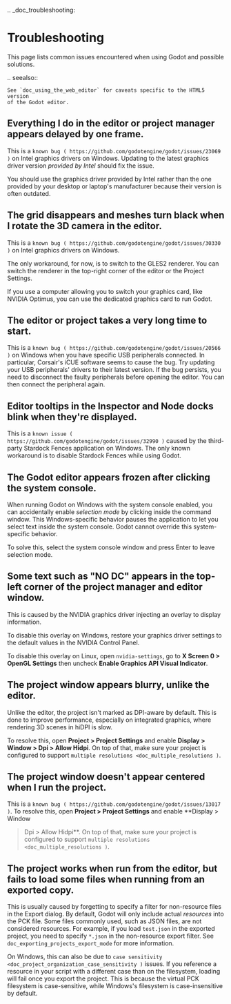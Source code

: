 .. _doc_troubleshooting:

Troubleshooting
===============

This page lists common issues encountered when using Godot and possible solutions.

.. seealso::

    See `doc_using_the_web_editor` for caveats specific to the HTML5 version
    of the Godot editor.

Everything I do in the editor or project manager appears delayed by one frame.
------------------------------------------------------------------------------

This is a `known bug ( https://github.com/godotengine/godot/issues/23069 )` on
Intel graphics drivers on Windows. Updating to the latest graphics driver
version *provided by Intel* should fix the issue.

You should use the graphics driver provided by Intel rather than the one
provided by your desktop or laptop's manufacturer because their version is often
outdated.

The grid disappears and meshes turn black when I rotate the 3D camera in the editor.
------------------------------------------------------------------------------------

This is a `known bug ( https://github.com/godotengine/godot/issues/30330 )` on
Intel graphics drivers on Windows.

The only workaround, for now, is to switch to the GLES2 renderer. You can switch
the renderer in the top-right corner of the editor or the Project Settings.

If you use a computer allowing you to switch your graphics card, like NVIDIA
Optimus, you can use the dedicated graphics card to run Godot.

The editor or project takes a very long time to start.
------------------------------------------------------

This is a `known bug ( https://github.com/godotengine/godot/issues/20566 )` on
Windows when you have specific USB peripherals connected. In particular,
Corsair's iCUE software seems to cause the bug. Try updating your USB
peripherals' drivers to their latest version. If the bug persists, you need to
disconnect the faulty peripherals before opening the editor. You can then
connect the peripheral again.

Editor tooltips in the Inspector and Node docks blink when they're displayed.
-----------------------------------------------------------------------------

This is a `known issue ( https://github.com/godotengine/godot/issues/32990 )`
caused by the third-party Stardock Fences application on Windows.
The only known workaround is to disable Stardock Fences while using Godot.

The Godot editor appears frozen after clicking the system console.
------------------------------------------------------------------

When running Godot on Windows with the system console enabled, you can
accidentally enable *selection mode* by clicking inside the command window. This
Windows-specific behavior pauses the application to let you select text inside
the system console. Godot cannot override this system-specific behavior.

To solve this, select the system console window and press Enter to leave
selection mode.

Some text such as "NO DC" appears in the top-left corner of the project manager and editor window.
--------------------------------------------------------------------------------------------------

This is caused by the NVIDIA graphics driver injecting an overlay to display information.

To disable this overlay on Windows, restore your graphics driver settings to the
default values in the NVIDIA Control Panel.

To disable this overlay on Linux, open `nvidia-settings`, go to **X Screen 0 >
OpenGL Settings** then uncheck **Enable Graphics API Visual Indicator**.

The project window appears blurry, unlike the editor.
-----------------------------------------------------

Unlike the editor, the project isn't marked as DPI-aware by default. This is
done to improve performance, especially on integrated graphics, where rendering
3D scenes in hiDPI is slow.

To resolve this, open **Project > Project Settings** and enable **Display >
Window > Dpi > Allow Hidpi**. On top of that, make sure your project is
configured to support `multiple resolutions <doc_multiple_resolutions )`.

The project window doesn't appear centered when I run the project.
------------------------------------------------------------------

This is a `known bug ( https://github.com/godotengine/godot/issues/13017 )`. To
resolve this, open **Project > Project Settings** and enable **Display > Window
> Dpi > Allow Hidpi**. On top of that, make sure your project is configured to
support `multiple resolutions <doc_multiple_resolutions )`.

The project works when run from the editor, but fails to load some files when running from an exported copy.
------------------------------------------------------------------------------------------------------------

This is usually caused by forgetting to specify a filter for non-resource files
in the Export dialog. By default, Godot will only include actual *resources*
into the PCK file. Some files commonly used, such as JSON files, are not
considered resources. For example, if you load `test.json` in the exported
project, you need to specify `*.json` in the non-resource export filter. See
`doc_exporting_projects_export_mode` for more information.

On Windows, this can also be due to `case sensitivity
<doc_project_organization_case_sensitivity )` issues. If you reference a resource
in your script with a different case than on the filesystem, loading will fail
once you export the project. This is because the virtual PCK filesystem is
case-sensitive, while Windows's filesystem is case-insensitive by default.
